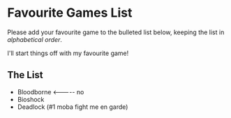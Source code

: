 # Favourite Games List

Please add your favourite game to the bulleted list below, keeping the list in *alphabetical order*.

I'll start things off with my favourite game!

## The List

* Bloodborne <----- no
* Bioshock
* Deadlock (#1 moba fight me en garde)
